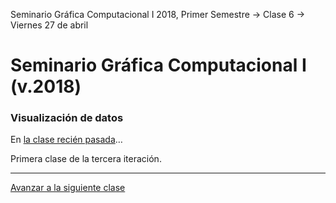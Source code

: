 Seminario Gráfica Computacional I 2018, Primer Semestre → Clase 6 → Viernes 27 de abril

# Seminario Gráfica Computacional I (v.2018)

### Visualización de datos

En [la clase recién pasada](https://github.com/profesorfaco/dgp502_5/)… 

Primera clase de la tercera iteración.

- - - - 

[Avanzar a la siguiente clase](https://github.com/profesorfaco/dgp502_7/)
